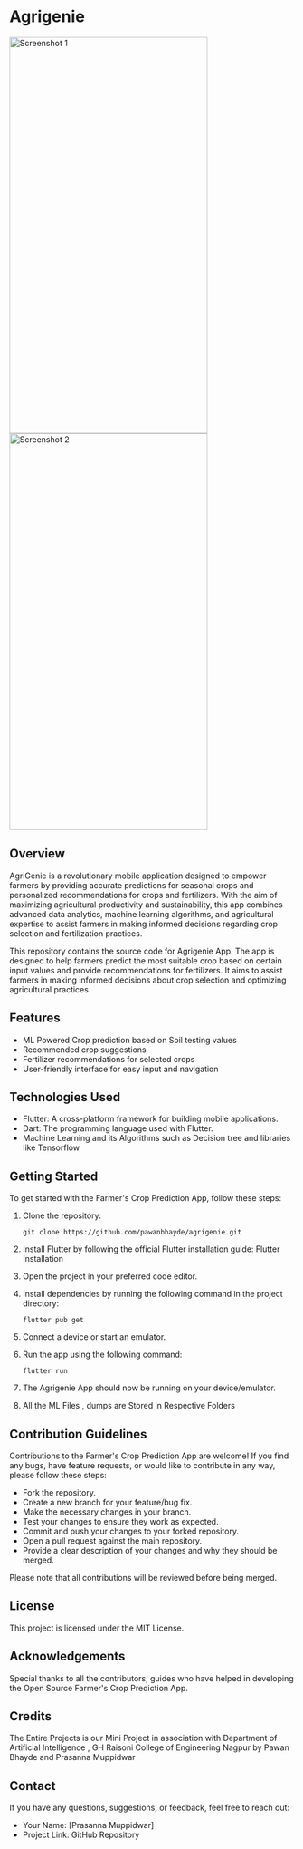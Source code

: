 # Agrigenie

<img src="https://github.com/pawanbhayde/agrigenie/assets/82137686/d5d672d1-081b-4b83-91df-810da5c6f1c4" alt="Screenshot 1" height="700" width="350">
<img src="https://github.com/pawanbhayde/agrigenie/assets/82137686/2951a0f1-a120-45e8-9005-39a1481d9845" alt="Screenshot 2" height="700" width="350">


## Overview
AgriGenie is a revolutionary mobile application designed to empower farmers by providing accurate predictions for seasonal crops and personalized recommendations for crops and fertilizers. With the aim of maximizing agricultural productivity and sustainability, this app combines advanced data analytics, machine learning algorithms, and agricultural expertise to assist farmers in making informed decisions regarding crop selection and fertilization practices.

This repository contains the source code for Agrigenie App. The app is designed to help farmers predict the most suitable crop based on certain input values and provide recommendations for fertilizers. It aims to assist farmers in making informed decisions about crop selection and optimizing agricultural practices.

## Features

- ML Powered Crop prediction based on Soil testing values
- Recommended crop suggestions
- Fertilizer recommendations for selected crops
- User-friendly interface for easy input and navigation

## Technologies Used

- Flutter: A cross-platform framework for building mobile applications.
- Dart: The programming language used with Flutter.
- Machine Learning and its Algorithms such as Decision tree and libraries like Tensorflow

## Getting Started

To get started with the Farmer's Crop Prediction App, follow these steps:

1. Clone the repository:
   ```
   git clone https://github.com/pawanbhayde/agrigenie.git
   ```
2. Install Flutter by following the official Flutter installation guide: Flutter Installation

3. Open the project in your preferred code editor.

4. Install dependencies by running the following command in the project directory:
   ```
   flutter pub get
   ```
5. Connect a device or start an emulator.

6. Run the app using the following command:
   ```
   flutter run
   ```
7. The Agrigenie App should now be running on your device/emulator.
8. All the ML Files , dumps are Stored in Respective Folders

## Contribution Guidelines
Contributions to the Farmer's Crop Prediction App are welcome! If you find any bugs, have feature requests, or would like to contribute in any way, please follow these steps:

- Fork the repository.
- Create a new branch for your feature/bug fix.
- Make the necessary changes in your branch.
- Test your changes to ensure they work as expected.
- Commit and push your changes to your forked repository.
- Open a pull request against the main repository.
- Provide a clear description of your changes and why they should be merged.

Please note that all contributions will be reviewed before being merged.

## License
This project is licensed under the MIT License.

## Acknowledgements
Special thanks to all the contributors, guides who have helped in developing the Open Source Farmer's Crop Prediction App.

## Credits
The Entire Projects is our Mini Project in association with Department of Artificial Intelligence , GH Raisoni College of Engineering Nagpur by Pawan Bhayde and Prasanna Muppidwar

## Contact
If you have any questions, suggestions, or feedback, feel free to reach out:
- Your Name: [Prasanna Muppidwar]
- Project Link: GitHub Repository
